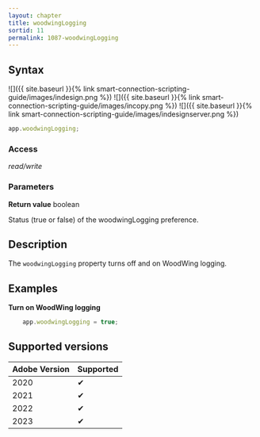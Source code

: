 ```yaml
---
layout: chapter
title: woodwingLogging
sortid: 11
permalink: 1087-woodwingLogging
---
```


## Syntax

![]({{ site.baseurl }}{% link smart-connection-scripting-guide/images/indesign.png %}) ![]({{ site.baseurl }}{% link smart-connection-scripting-guide/images/incopy.png %}) ![]({{ site.baseurl }}{% link smart-connection-scripting-guide/images/indesignserver.png %})

```javascript
app.woodwingLogging;
```

### Access

_read/write_

### Parameters

**Return value** boolean

Status (true or false) of the woodwingLogging preference.

## Description

The `woodwingLogging` property turns off and on WoodWing logging.

## Examples
    
**Turn on WoodWing logging**

```javascript
    app.woodwingLogging = true;
```

## Supported versions

| Adobe Version | Supported |
| ------------- | --------- |
| 2020          | ✔         |
| 2021          | ✔         |
| 2022          | ✔         |
| 2023          | ✔         |
